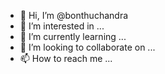 - 👋 Hi, I’m @bonthuchandra
- 👀 I’m interested in ...
- 🌱 I’m currently learning ...
- 💞️ I’m looking to collaborate on ...
- 📫 How to reach me ...

<!---
bonthuchandra/bonthuchandra is a ✨ special ✨ repository because its `README.md` (this file) appears on your GitHub profile.
You can click the Preview link to take a look at your changes.
--->

